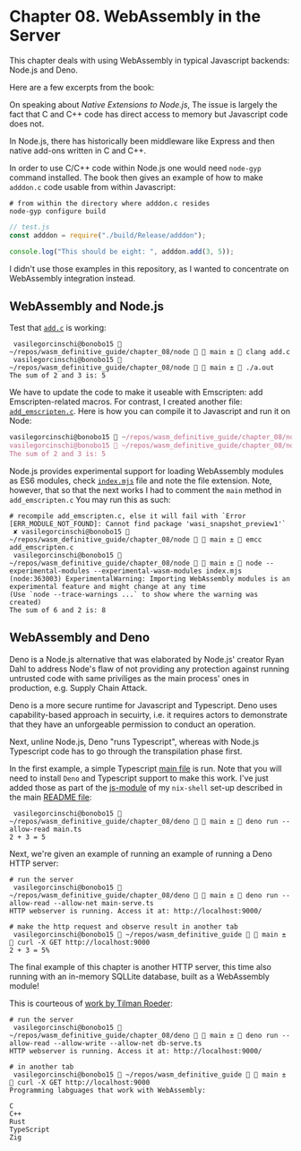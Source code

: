# Chapter 08. WebAssembly in the Server

This chapter deals with using WebAssembly in typical Javascript backends: Node.js and Deno.

Here are a few excerpts from the book:

On speaking about _Native Extensions to Node.js_, The issue is largely the fact that C and C++ code
has direct access to memory but Javascript code does not.

In Node.js, there has historically been middleware like Express and then native add-ons written in C and C++.

In order to use C/C++ code within Node.js one would need `node-gyp` command installed. The book then gives an
example of how to make `adddon.c` code usable from within Javascript:

```shell
# from within the directory where adddon.c resides
node-gyp configure build
```

```javascript
// test.js
const adddon = require("./build/Release/adddon");

console.log("This should be eight: ", adddon.add(3, 5));
```

I didn't use those examples in this repository, as I wanted to concentrate on WebAssembly integration instead.

## WebAssembly and Node.js

Test that [`add.c`](./node/add.c) is working:

```shell
 vasilegorcinschi@bonobo15  ~/repos/wasm_definitive_guide/chapter_08/node   main ±  clang add.c
 vasilegorcinschi@bonobo15  ~/repos/wasm_definitive_guide/chapter_08/node   main ±  ./a.out
The sum of 2 and 3 is: 5
```

We have to update the code to make it useable with Emscripten: add Emscripten-related macros. For contrast,
I created another file: [`add_emscripten.c`](./node/add_emscripten.c). Here is how you can compile it to Javascript
and run it on Node:

```javascript
vasilegorcinschi@bonobo15  ~/repos/wasm_definitive_guide/chapter_08/node/   main ±  emcc add_emscripten.c
vasilegorcinschi@bonobo15  ~/repos/wasm_definitive_guide/chapter_08/node   main ±  node a.out.js
The sum of 2 and 3 is: 5
```

Node.js provides experimental support for loading WebAssembly modules as ES6 modules, check [`index.mjs`](./node/index.mjs) file and note the
file extension. Note, however, that so that the next works I had to comment the `main` method in `add_emscripten.c` You may run this as such:

```shell
# recompile add_emscripten.c, else it will fail with `Error [ERR_MODULE_NOT_FOUND]: Cannot find package 'wasi_snapshot_preview1'`
 ✘ vasilegorcinschi@bonobo15  ~/repos/wasm_definitive_guide/chapter_08/node   main ±  emcc add_emscripten.c
 vasilegorcinschi@bonobo15  ~/repos/wasm_definitive_guide/chapter_08/node   main ±  node --experimental-modules --experimental-wasm-modules index.mjs
(node:363003) ExperimentalWarning: Importing WebAssembly modules is an experimental feature and might change at any time
(Use `node --trace-warnings ...` to show where the warning was created)
The sum of 6 and 2 is: 8
```

## WebAssembly and Deno

Deno is a Node.js alternative that was elaborated by Node.js' creator Ryan Dahl to address Node's flaw
of not providing any protection against running untrusted code with same priviliges as the main process' ones
in production, e.g. Supply Chain Attack.

Deno is a more secure runtime for Javascript and Typescript. Deno uses capability-based approach in secuirty, i.e.
it requires actors to demonstrate that they have an unforgeable permission to conduct an operation.

Next, unline Node.js, Deno "runs Typescript", whereas with Node.js Typescript code has to go through the transpilation
phase first.

In the first example, a simple Typescript [main file](./deno/main.ts) is run. Note that you will need to install `Deno`
and Typescript support to make this work. I've just added those as part of the [js-module](https://github.com/vasigorc/bash-utils/blob/main/nix/js-module.nix) of
my `nix-shell` set-up described in the main [README file](/README.md):

```shell
 vasilegorcinschi@bonobo15  ~/repos/wasm_definitive_guide/chapter_08/deno   main ±  deno run --allow-read main.ts
2 + 3 = 5
```

Next, we're given an example of running an example of running a Deno HTTP server:

```shell
# run the server
 vasilegorcinschi@bonobo15  ~/repos/wasm_definitive_guide/chapter_08/deno   main ±  deno run --allow-read --allow-net main-serve.ts
HTTP webserver is running. Access it at: http://localhost:9000/

# make the http request and observe result in another tab
 vasilegorcinschi@bonobo15  ~/repos/wasm_definitive_guide   main ±  curl -X GET http://localhost:9000
2 + 3 = 5%
```

The final example of this chapter is another HTTP server, this time also running with an in-memory SQLLite database, built as a WebAssembly module!

This is courteous of [work by Tilman Roeder](https://github.com/dyedgreen/deno-sqlite):

```shell
# run the server
 vasilegorcinschi@bonobo15  ~/repos/wasm_definitive_guide/chapter_08/deno   main ±  deno run --allow-read --allow-write --allow-net db-serve.ts
HTTP webserver is running. Access it at: http://localhost:9000/

# in another tab
 vasilegorcinschi@bonobo15  ~/repos/wasm_definitive_guide   main ±  curl -X GET http://localhost:9000
Programming labguages that work with WebAssembly:

C
C++
Rust
TypeScript
Zig
```
